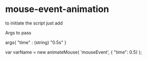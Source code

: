 # mouse-event-animation


to initiate the script just
add 

Args to pass

args{
	"time" : (string) "0.5s"
}

var varName = new animateMouse( 'mouseEvent', { "time": 0.5} );
